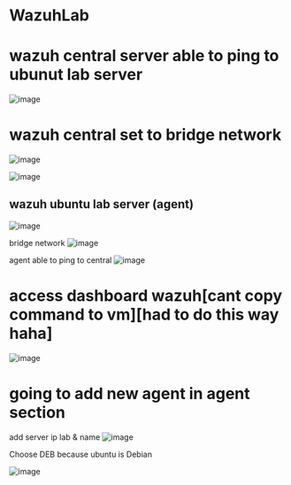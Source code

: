 # WazuhLab

# wazuh central server able to ping to ubunut lab server
![image](https://github.com/popipo74/WazuhLab/assets/46301752/aa496fe8-1223-4d4f-b9ca-4c68b6b5d365)


# wazuh central set to bridge network
![image](https://github.com/popipo74/WazuhLab/assets/46301752/3afaa109-b742-43e1-a743-3fa5d18c46f2)

![image](https://github.com/popipo74/WazuhLab/assets/46301752/6ea71317-1c22-4465-b53b-a04aec520f07)

## wazuh ubuntu lab server (agent)
![image](https://github.com/popipo74/WazuhLab/assets/46301752/935e7719-81aa-4274-aead-5b33cb501e3e)

bridge network
![image](https://github.com/popipo74/WazuhLab/assets/46301752/588f8fd2-f329-47e9-b4d4-91b2f01c202d)

agent able to ping to central
![image](https://github.com/popipo74/WazuhLab/assets/46301752/bae12a95-5efb-4a3d-a8e9-924f49e92880)


# access dashboard wazuh[cant copy command to vm][had to do this way haha]
![image](https://github.com/popipo74/WazuhLab/assets/46301752/af559215-4ef9-4369-90c3-874c4a655cc6)


# going to add new agent in agent section
add server ip lab & name
![image](https://github.com/popipo74/WazuhLab/assets/46301752/b629d739-b625-4540-ad82-3bf939064a9d)


Choose DEB because ubuntu is Debian



![image](https://github.com/popipo74/WazuhLab/assets/46301752/e4ca8e4a-ddee-4d28-9147-cbd6e6d70999)


